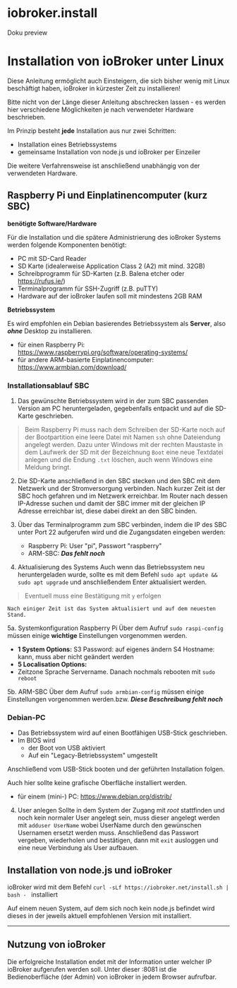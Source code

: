 # iobroker.install
Doku preview



# Installation von ioBroker unter Linux

Diese Anleitung ermöglicht auch Einsteigern, die sich bisher wenig mit Linux 
beschäftigt haben, ioBroker in kürzester Zeit zu installieren!

Bitte nicht von der Länge dieser Anleitung abschrecken lassen - es werden hier 
verschiedene Möglichkeiten je nach verwendeter Hardware beschrieben.

Im Prinzip besteht **jede** Installation aus nur zwei Schritten:
* Installation eines Betriebssystems
* gemeinsame Installation von node.js und ioBroker per Einzeiler

Die weitere Verfahrensweise ist anschließend unabhängig von der verwendeten Hardware.



## Raspberry Pi und Einplatinencomputer (kurz SBC)

**benötigte Software/Hardware**

Für die Installation und die spätere Administrierung des ioBroker Systems werden 
folgende Komponenten benötigt:
* PC mit SD-Card Reader
* SD Karte (idealerweise Application Class 2 (A2) mit mind. 32GB)
* Schreibprogramm für SD-Karten (z.B. Balena etcher oder https://rufus.ie/)
* Terminalprogramm für SSH-Zugriff (z.B. puTTY)
* Hardware auf der ioBroker laufen soll mit mindestens 2GB RAM


**Betriebssystem**

Es wird empfohlen ein Debian basierendes Betriebssystem als **Server**, also ***ohne*** Desktop zu installieren.

* für einen Raspberry Pi: https://www.raspberrypi.org/software/operating-systems/
* für andere ARM-basierte Einplatinencomputer: https://www.armbian.com/download/

### Installationsablauf SBC

1. Das gewünschte Betriebssystem wird in der zum SBC passenden Version am PC heruntergeladen, 
gegebenfalls entpackt und auf die SD-Karte geschrieben.
> Beim Raspberry Pi muss nach dem Schreiben der SD-Karte noch auf der Bootpartition
> eine leere Datei mit Namen `ssh` ohne Dateiendung angelegt werden. 
> Dazu unter Windows mit der rechten Maustaste in dem Laufwerk der SD mit der 
> Bezeichnung `Boot` eine neue Textdatei anlegen und die Endung `.txt` löschen, 
> auch wenn Windows eine Meldung bringt.

2. Die SD-Karte anschließend in den SBC stecken und den SBC mit dem Netzwerk und der 
Stromversorgung verbinden.
Nach kurzer Zeit ist der SBC hoch gefahren und im Netzwerk erreichbar. Im Router 
nach dessen IP-Adresse suchen und damit der SBC immer mit der gleichen IP Adresse
erreichbar ist, diese dabei direkt an den SBC binden.

3. Über das Terminalprogramm zum SBC verbinden, indem die IP des SBC unter Port 22 
aufgerufen wird und die Zugangsdaten eingeben werden:

	* Raspberry Pi: User "pi", Passwort "raspberry"
	* ARM-SBC: ***Das fehlt noch***

4. Aktualisierung des Systems
Auch wenn das Betriebssystem neu heruntergeladen wurde, sollte es mit dem Befehl 
`sudo apt update && sudo apt upgrade` und anschließendem Enter aktualisiert werden. 
> Eventuell muss eine Bestätigung mit `y` erfolgen

    Nach einiger Zeit ist das System aktualisiert und auf dem neuesten Stand.

5a. Systemkonfiguration Raspberry Pi
Über dem Aufruf `sudo raspi-config` müssen einige **wichtige** Einstellungen vorgenommen werden.
* **1 System Options:**	
	S3 Password: auf eigenes ändern
    S4 Hostname: kann, muss aber nicht geändert werden
* **5 Localisation Options:** 
* Zeitzone Sprache Servername. Danach nochmals rebooten mit `sudo reboot`

5b. ARM-SBC
    Über dem Aufruf `sudo armbian-config` müssen einige Einstellungen vorgenommen werden.bzw.
    ***Diese Beschreibung fehlt noch***

### Debian-PC
* Das Betriebssystem wird auf einen Bootfähigen USB-Stick geschrieben.
* Im BIOS wird
  * der Boot von USB aktiviert 
  * Auf ein "Legacy-Betriebssystem" umgestellt
  
Anschließend vom USB-Stick booten und der geführten Installation folgen.

Auch hier sollte keine grafische Oberfläche installiert werden.

* für einem (mini-) PC: https://www.debian.org/distrib/
4. User anlegen
Sollte in dem System der Zugang mit *root* stattfinden und noch kein normaler User angelegt sein, muss dieser angelegt werden mit `adduser UserName` wobei UserName durch den gewünschen Usernamen ersetzt werden muss.
Anschließend das Passwort vergeben, wiederholen und bestätigen, dann mit `exit` ausloggen und eine neue Verbindung als User aufbauen.
## Installation von node.js und ioBroker

ioBroker wird mit dem Befehl `curl -sLf https://iobroker.net/install.sh | bash - ` installiert

Auf einem neuen System, auf dem sich noch kein node.js befindet wird dieses in der jeweils aktuell empfohlenen Version mit installiert.

---

## Nutzung von ioBroker
Die erfolgreiche Installation endet mit der Information unter welcher IP ioBroker aufgerufen werden soll. Unter dieser <IP>:8081 ist die Bedienoberfläche (der Admin) von ioBroker in jedem Browser aufrufbar.
